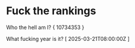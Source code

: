 # Fuck the rankings

Who the hell am I?
{ 10734353 }

What fucking year is it?
[ 2025-03-21T08:00:00Z ]
